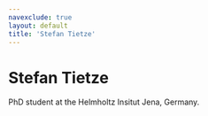 ```yaml
---
navexclude: true
layout: default
title: 'Stefan Tietze'
---
```


# Stefan Tietze

PhD student at the Helmholtz Insitut Jena, Germany.